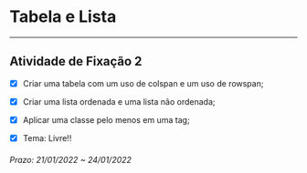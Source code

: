 # Tabela e Lista  

---  

## Atividade de Fixação 2  

- [x] Criar uma tabela com um uso de colspan e um uso de rowspan;  

- [x] Criar uma lista ordenada e uma lista não ordenada;  

- [x] Aplicar uma classe pelo menos em uma tag;  

- [x] Tema: Livre!!  

###### Prazo: 21/01/2022 ~ 24/01/2022  

